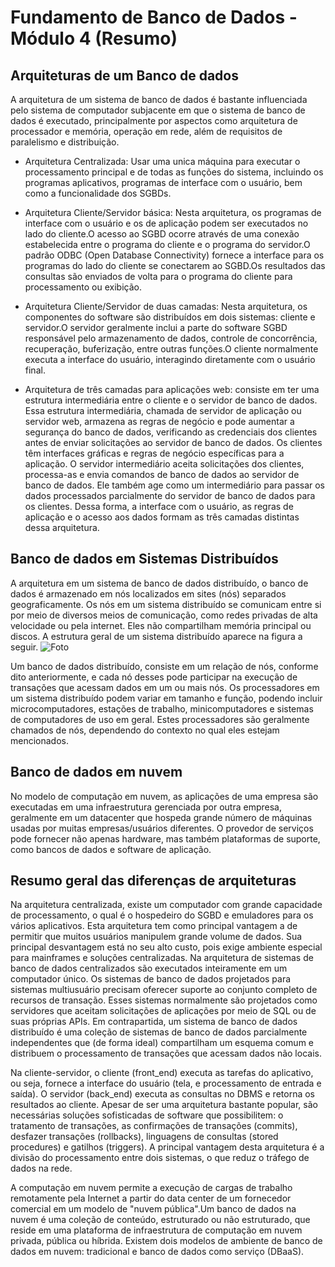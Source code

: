 # Fundamento de Banco de Dados - Módulo 4 (Resumo) 

## Arquiteturas de um Banco de dados
A arquitetura de um sistema de banco de dados é bastante influenciada pelo sistema de computador subjacente em que o sistema de banco de dados é executado, principalmente por aspectos como arquitetura de processador e memória, operação em rede, além de requisitos de paralelismo e distribuição.

- Arquitetura Centralizada: Usar uma unica máquina para executar o processamento principal e de todas as funções do sistema, incluindo os programas aplicativos, programas de interface com o usuário, bem como a funcionalidade dos SGBDs.

- Arquitetura Cliente/Servidor básica: Nesta arquitetura, os programas de interface com o usuário e os de aplicação podem ser executados no lado do cliente.O acesso ao SGBD ocorre através de uma conexão estabelecida entre o programa do cliente e o programa do servidor.O padrão ODBC (Open Database Connectivity) fornece a interface para os programas do lado do cliente se conectarem ao SGBD.Os resultados das consultas são enviados de volta para o programa do cliente para processamento ou exibição.

- Arquitetura Cliente/Servidor de duas camadas: Nesta arquitetura, os componentes do software são distribuídos em dois sistemas: cliente e servidor.O servidor geralmente inclui a parte do software SGBD responsável pelo armazenamento de dados, controle de concorrência, recuperação, buferização, entre outras funções.O cliente normalmente executa a interface do usuário, interagindo diretamente com o usuário final.

- Arquitetura de três camadas para aplicações web: consiste em ter uma estrutura intermediária entre o cliente e o servidor de banco de dados. Essa estrutura intermediária, chamada de servidor de aplicação ou servidor web, armazena as regras de negócio e pode aumentar a segurança do banco de dados, verificando as credenciais dos clientes antes de enviar solicitações ao servidor de banco de dados. Os clientes têm interfaces gráficas e regras de negócio específicas para a aplicação. O servidor intermediário aceita solicitações dos clientes, processa-as e envia comandos de banco de dados ao servidor de banco de dados. Ele também age como um intermediário para passar os dados processados parcialmente do servidor de banco de dados para os clientes. Dessa forma, a interface com o usuário, as regras de aplicação e o acesso aos dados formam as três camadas distintas dessa arquitetura.

## Banco de dados em Sistemas Distribuídos
A arquitetura em um sistema de banco de dados distribuído, o banco de dados é armazenado em nós localizados em sites (nós) separados geograficamente. Os nós em um sistema distribuído se comunicam entre si por meio de diversos meios de comunicação, como redes privadas de alta velocidade ou pela internet. Eles não compartilham memória principal ou discos. A estrutura geral de um sistema distribuído aparece na figura a seguir.
![Foto](https://ava.unicatolicaquixada.edu.br/mtd/disciplinas/fdb/UA04/images/Figura%204.png)

Um banco de dados distribuído, consiste em um relação de nós, conforme dito anteriormente, e cada nó desses pode participar na execução de transações que acessam dados em um ou mais nós. Os processadores em um sistema distribuído podem variar em tamanho e função, podendo incluir microcomputadores, estações de trabalho, minicomputadores e sistemas de computadores de uso em geral. Estes processadores são geralmente chamados de nós, dependendo do contexto no qual eles estejam mencionados. 

## Banco de dados em nuvem
No modelo de computação em nuvem, as aplicações de uma empresa são executadas em uma infraestrutura gerenciada por outra empresa, geralmente em um datacenter que hospeda grande número de máquinas usadas por muitas empresas/usuários diferentes. O provedor de serviços pode fornecer não apenas hardware, mas também plataformas de suporte, como bancos de dados e software de aplicação.

## Resumo geral das diferenças de arquiteturas
Na arquitetura centralizada, existe um computador com grande capacidade de processamento, o qual é o hospedeiro do SGBD e emuladores para os vários aplicativos. Esta arquitetura tem como principal vantagem a de permitir que muitos usuários manipulem grande volume de dados. Sua principal desvantagem está no seu alto custo, pois exige ambiente especial para mainframes e soluções centralizadas. Na arquitetura de sistemas de banco de dados centralizados são executados inteiramente em um computador único. Os sistemas de banco de dados projetados para sistemas multiusuário precisam oferecer suporte ao conjunto completo de recursos de transação. Esses sistemas normalmente são projetados como servidores que aceitam solicitações de aplicações por meio de SQL ou de suas próprias APIs. Em contrapartida, um sistema de banco de dados distribuído é uma coleção de sistemas de banco de dados parcialmente independentes que (de forma ideal) compartilham um esquema comum e distribuem o processamento de transações que acessam dados não locais. 

Na cliente-servidor, o cliente (front_end) executa as tarefas do aplicativo, ou seja, fornece a interface do usuário (tela, e processamento de entrada e saída). O servidor (back_end) executa as consultas no DBMS e retorna os resultados ao cliente. Apesar de ser uma arquitetura bastante popular, são necessárias soluções sofisticadas de software que possibilitem: o tratamento de transações, as confirmações de transações (commits), desfazer transações (rollbacks), linguagens de consultas (stored procedures) e gatilhos (triggers). A principal vantagem desta arquitetura é a divisão do processamento entre dois sistemas, o que reduz o tráfego de dados na rede.

A computação em nuvem permite a execução de cargas de trabalho remotamente pela Internet a partir do data center de um fornecedor comercial em um modelo de "nuvem pública".Um banco de dados na nuvem é uma coleção de conteúdo, estruturado ou não estruturado, que reside em uma plataforma de infraestrutura de computação em nuvem privada, pública ou híbrida. Existem dois modelos de ambiente de banco de dados em nuvem: tradicional e banco de dados como serviço (DBaaS).




 